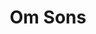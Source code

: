 ---
title: "Om Sons"
url: /khanna/om-sons-mohalla-jethumal-ahluwalia-mohalla-anant-nagar/
shop: clothes
---